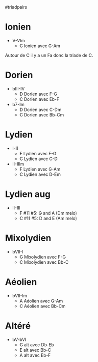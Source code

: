 #triadpairs

# Ionien

* V-VIm
    * C Ionien avec G-Am

Autour de C il y a un Fa donc la triade de C.

# Dorien

* bIII-IV
  * D Dorien avec F-G
  * C Dorien avec Eb-F
* b7-Im
  * D Dorien avec C-Dm
  * C Dorien avec Bb-Cm

# Lydien

* I-II
  * F Lydien avec F-G
  * C Lydien avec C-D
* II-IIIm
  * F Lydien avec G-Am
  * C Lydien avec D-Em

# Lydien aug

* II-III
  * F #11 #5: G and A (Dm melo)
  * C #11 #5: D and E (Am melo)

# Mixolydien

* bVII-I
  * G Mixolydien avec F-G
  * C Mixolydien avec Bb-C

# Aéolien

* bVII-Im
  * A Aéolien avec G-Am
  * C Aéolien avec Bb-Cm

# Altéré

* bV-bVI
  * G alt avec Db-Eb
  * E alt avec Bb-C
  * A alt avec Eb-F
